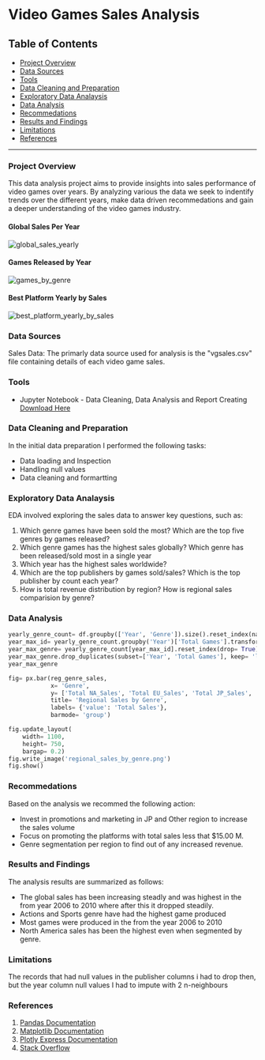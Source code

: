 # Video Games Sales Analysis

## Table of Contents
- [Project Overview](#project-overview)
- [Data Sources](#data-sources)
- [Tools](#tools)
- [Data Cleaning and Preparation](#data-cleaning-and-preparation)
- [Exploratory Data Analaysis](#exploratory-data-analaysis)
- [Data Analysis](#data-analysis)
- [Recommedations](#recommedations)
- [Results and Findings](#results-and-findings)
- [Limitations](#limitations)
- [References](#references)

---

### Project Overview
This data analysis project aims to provide insights into sales performance of video games over years. By analyzing various the data we seek to indentify trends over the different years, make data driven recommedations and gain a deeper understanding of the video games industry.

#### Global Sales Per Year

![global_sales_yearly](https://github.com/Joendege/Video-Games-Sales-Analysis-with-Python/assets/123901910/22473f80-c6ba-4b25-a44c-6e293da1d24b)

#### Games Released by Year
![games_by_genre](https://github.com/Joendege/Video-Games-Sales-Analysis-with-Python/assets/123901910/28eed397-c695-476c-86a9-1903f64b8f9c)

#### Best Platform Yearly by Sales

![best_platform_yearly_by_sales](https://github.com/Joendege/Video-Games-Sales-Analysis-with-Python/assets/123901910/db7a1cb1-4664-4b0b-a1f3-f1c5b5293d93)


### Data Sources
Sales Data: The primarly data source used for analysis is the "vgsales.csv" file containing details of each video game sales.

### Tools
- Jupyter Notebook - Data Cleaning, Data Analysis and Report Creating [Download Here](https://www.anaconda.com/installation-success?source=installer)

### Data Cleaning and Preparation
In the initial data preparation I performed the following tasks:
- Data loading and Inspection
- Handling null values
- Data cleaning and formartting

### Exploratory Data Analaysis
EDA involved exploring the sales data to answer key questions, such as:
1. Which genre games have been sold the most? Which are the top five genres by games released?
2. Which genre games has the highest sales globally? Which genre has been released/sold most in a single year
3. Which year has the highest sales worldwide?
4. Which are the top publishers by games sold/sales? Which is the top publisher by count each year?
5. How is total revenue distribution by region? How is regional sales comparision by genre?

### Data Analysis

``` Python Pnndas
yearly_genre_count= df.groupby(['Year', 'Genre']).size().reset_index(name= 'Total Games')
year_max_id= yearly_genre_count.groupby('Year')['Total Games'].transform('max') == yearly_genre_count['Total Games']
year_max_genre= yearly_genre_count[year_max_id].reset_index(drop= True)
year_max_genre.drop_duplicates(subset=['Year', 'Total Games'], keep= 'last', inplace= True, ignore_index= True)
year_max_genre
```
```Python Plotly Express
fig= px.bar(reg_genre_sales, 
            x= 'Genre', 
            y= ['Total NA_Sales', 'Total EU_Sales', 'Total JP_Sales', 'Total Other_Sales'], 
            title= 'Regional Sales by Genre', 
            labels= {'value': 'Total Sales'},
            barmode= 'group')

fig.update_layout(
    width= 1100, 
    height= 750, 
    bargap= 0.2)
fig.write_image('regional_sales_by_genre.png')
fig.show()
```

### Recommedations
Based on the analysis we recommed the following action:
- Invest in promotions and marketing in JP and Other region to increase the sales volume
- Focus on promoting the platforms with total sales less that $15.00 M.
- Genre segmentation per region to find out of any increased revenue.

### Results and Findings
The analysis results are summarized as follows:
- The global sales has been increasing steadly and was highest in the from year 2006 to 2010 where after this it dropped steadily.
- Actions and Sports genre have had the highest game produced
- Most games were produced in the from the year 2006 to 2010
- North America sales has been the highest even when segmented by genre.

### Limitations
The records that had null values in the publisher columns i had to drop then, but the year column null values I had to impute with 2 n-neighbours

### References
1. [Pandas Documentation](https://pandas.pydata.org/pandas-docs/stable/reference/frame.html)
2. [Matplotlib Documentation](https://matplotlib.org/stable/api/pyplot_summary.html)
3. [Plotly Express Documentation](https://plotly.com/python/)
4. [Stack Overflow](https://stackoverflow.com/questions/14657241/how-do-i-get-a-list-of-all-the-duplicate-items-using-pandas-in-python)


